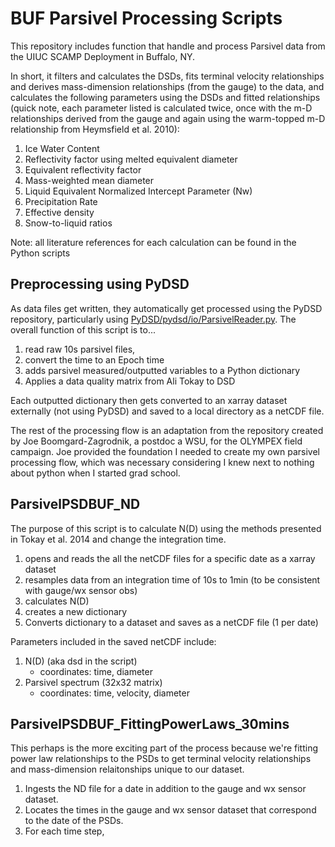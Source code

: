 # BUF Parsivel Processing Scripts

This repository includes function that handle and process Parsivel data from the UIUC SCAMP Deployment in Buffalo, NY.

In short, it filters and calculates the DSDs, fits terminal velocity relationships and derives mass-dimension relationships (from the gauge) to the data, and calculates the following parameters using the DSDs and fitted relationships (quick note, each parameter listed is calculated twice, once with the m-D relationships derived from the gauge and again using the warm-topped m-D relationship from Heymsfield et al. 2010):
1. Ice Water Content
2. Reflectivity factor using melted equivalent diameter
3. Equivalent reflectivity factor
6. Mass-weighted mean diameter 
7. Liquid Equivalent Normalized Intercept Parameter (Nw)
8. Precipitation Rate
9. Effective density
10. Snow-to-liquid ratios

Note: all literature references for each calculation can be found in the Python scripts

## Preprocessing using PyDSD

As data files get written, they automatically get processed using the PyDSD repository, particularly using [PyDSD/pydsd/io/ParsivelReader.py](https://github.com/josephhardinee/PyDSD/blob/master/pydsd/io/ParsivelReader.py). The overall function of this script is to...

1. read raw 10s parsivel files,
2. convert the time to an Epoch time
3. adds parsivel measured/outputted variables to a Python dictionary
4. Applies a data quality matrix from Ali Tokay to DSD

Each outputted dictionary then gets converted to an xarray dataset externally (not using PyDSD) and saved to a local directory as a netCDF file.

The rest of the processing flow is an adaptation from the repository created by Joe Boomgard-Zagrodnik, a postdoc a WSU, for the OLYMPEX field campaign. Joe provided the foundation I needed to create my own parsivel processing flow, which was necessary considering I knew next to nothing about python when I started grad school.

## ParsivelPSDBUF_ND

The purpose of this script is to calculate N(D) using the methods presented in Tokay et al. 2014 and change the integration time. 

1. opens and reads the all the netCDF files for a specific date as a xarray dataset
2. resamples data from an integration time of 10s to 1min (to be consistent with gauge/wx sensor obs)
3. calculates N(D)
4. creates a new dictionary
5. Converts dictionary to a dataset and saves as a netCDF file (1 per date)

Parameters included in the saved netCDF include:
1. N(D) (aka dsd in the script)
   - coordinates: time, diameter
2. Parsivel spectrum (32x32 matrix)
   - coordinates: time, velocity, diameter



## ParsivelPSDBUF_FittingPowerLaws_30mins

This perhaps is the more exciting part of the process because we're fitting power law relationships to the PSDs to get terminal velocity relationships and mass-dimension relaitonships unique to our dataset.

1. Ingests the ND file for a date in addition to the gauge and wx sensor dataset.
2. Locates the times in the gauge and wx sensor dataset that correspond to the date of the PSDs.
3. For each time step,  
